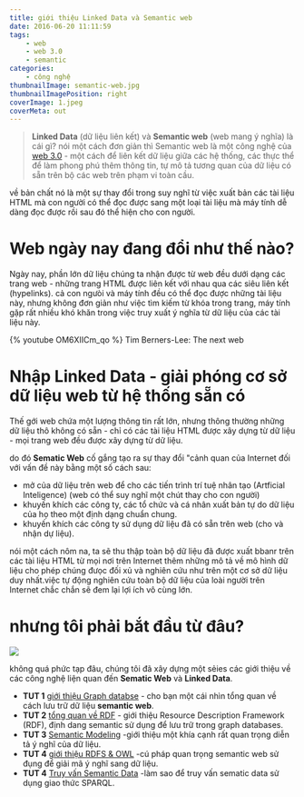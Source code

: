 ```yaml
---
title: giới thiệu Linked Data và Semantic web
date: 2016-06-20 11:11:59
tags:
	- web
	- web 3.0
	- semantic
categories:
	- công nghệ		
thumbnailImage: semantic-web.jpg
thumbnailImagePosition: right
coverImage: 1.jpeg
coverMeta: out
---
```

> **Linked Data** (dữ liệu liên kết) và **Semantic web** (web mang ý nghĩa) là cái gì? nói một cách đơn giản thì  Semantic web là một công nghệ của [web 3.0](/tags/web-3.0) - một cách để liên kết dữ liệu giữa các hệ thống, các thực thể để làm phong phú thêm thông tin, tự mô tả tương quan của dữ liệu có sẵn trên bộ các web trên phạm vi toàn cầu.  

<!--more-->

về bản chất nó là một sự thay đổi trong suy nghĩ từ việc xuất bản các tài liệu HTML mà con người có thể đọc được sang một loại tài liệu mà máy tính dễ dàng đọc được rồi sau đó thể hiện cho con người.

# Web ngày nay đang đổi như thế nào?

Ngày nay, phần lớn dữ liệu chúng ta nhận được từ web đều  dưới dạng các trang web - những trang HTML được liên kết với nhau qua các siêu liên kết (hypelinks). cả con ngưòi và máy tính đều có thể đọc được những tài liệu này, nhưng không đơn giản như việc tìm kiếm từ khóa trong trang, máy tính gặp rất nhiều khó khăn trong việc truy xuất ý nghĩa từ dữ liệu của các tài liệu này.

{% youtube OM6XIICm_qo %}
Tim Berners-Lee: The next web 

# Nhập Linked Data - giải phóng cơ sở dữ liệu web từ hệ thống sẵn có

Thế gới web chứa một lượng thông tin rất lớn, nhưng thông thường những dữ liệu thô không có sẵn - chỉ có các tài liệu HTML được xây dựng từ dữ liệu - mọi trang web đều được xây dựng từ dữ liệu.

do đó **Sematic Web** cố gắng tạo ra sự thay đổi "cảnh quan
 của Internet đối với vấn đề này bằng một số cách sau:
- mở của dữ liệu trên web để cho các tiến trình trí tuệ nhân tạo (Artficial Inteligence) (web có thể suy nghĩ một chút thay cho con người)
- khuyến khích các công ty, các tổ chức và cá nhân xuất bản tự do dữ liệu của họ theo một định dạng chuẩn chung.
- khuyến khích các công ty sử dụng dữ liệu đã có sẵn trên web (cho và nhận dự liệu).

nói một cách nôm na, ta sẽ thu thập toàn bộ dữ liệu đã được xuất bbanr trên các tài liệu HTML từ mọi nơi trên Internet thêm những mô tả về mô hình dữ liệu cho phép chúng đưọc đối xủ và nghiên cứu như trên một cơ sở dữ liệu duy nhất.việc tự động nghiên cứu toàn bộ dữ liệu của loài người trên Internet chắc chắn sẽ đem lại lợi ích vô cùng lớn.

# nhưng tôi phải bắt đầu từ đâu?

![](./2.png)

không quá phức tạp đâu, chúng tôi đã xây dựng một sẻies các giới thiệu về các công nghệ liện quan đến **Sematic Web** và **Linked Data**.

- **TUT 1** [giới thiệu Graph databse](#) - cho bạn một cái nhìn tổng quan về cách lưu trữ dữ liệu **semantic web**.
- **TUT 2** [tổng quan về RDF](#) - giới thiệu Resource Description Framework (RDF), định dang semantic sử dụng để lưu trữ trong graph databases.
- **TUT 3** [Semantic Modeling](#) -giới thiệu một khía cạnh rất quan trọng diễn tả ý nghĩ của dữ liệu.
- **TUT 4** [giới thiệu RDFS & OWL](#) -cú pháp quan trọng semantic web sử đụng để giải mã ý nghĩ sang dữ liệu.
- **TUT 4** [Truy vấn Semantic Data](#) -làm sao để truy vấn sematic data sử dụng giao thức SPARQL.
